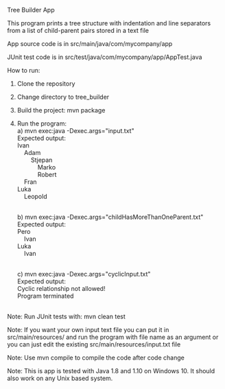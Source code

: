 Tree Builder App

This program prints a tree structure with indentation and line separators from a list of child-parent pairs stored in a text file

App source code is in src/main/java/com/mycompany/app

JUnit test code is in src/test/java/com/mycompany/app/AppTest.java

How to run:
1) Clone the repository
2) Change directory to tree_builder
3) Build the project: mvn package
4) Run the program: <br />
    a) mvn exec:java -Dexec.args="input.txt" <br />
    Expected output: <br />
    Ivan <br />
    &nbsp;&nbsp;&nbsp;&nbsp;Adam <br />
    &nbsp;&nbsp;&nbsp;&nbsp;&nbsp;&nbsp;&nbsp;&nbsp;Stjepan <br />
    &nbsp;&nbsp;&nbsp;&nbsp;&nbsp;&nbsp;&nbsp;&nbsp;&nbsp;&nbsp;&nbsp;&nbsp;Marko <br />
    &nbsp;&nbsp;&nbsp;&nbsp;&nbsp;&nbsp;&nbsp;&nbsp;&nbsp;&nbsp;&nbsp;&nbsp;Robert <br />
    &nbsp;&nbsp;&nbsp;&nbsp;Fran <br />
    Luka <br />
    &nbsp;&nbsp;&nbsp;&nbsp;Leopold <br /> <br />

    b) mvn exec:java -Dexec.args="childHasMoreThanOneParent.txt" <br />
    Expected output: <br />
    Pero <br /> 
    &nbsp;&nbsp;&nbsp;&nbsp;Ivan <br /> 
    Luka <br />
    &nbsp;&nbsp;&nbsp;&nbsp;Ivan <br /> <br />

    c) mvn exec:java -Dexec.args="cyclicInput.txt" <br />
    Expected output: <br />
    Cyclic relationship not allowed! <br />
    Program terminated <br /> <br />


Note: Run JUnit tests with: mvn clean test 

Note: If you want your own input text file you can put it in src/main/resources/ and run the program with file name as an argument
or you can just edit the existing src/main/resources/input.txt file

Note: Use mvn compile to compile the code after code change

Note: This is app is tested with Java 1.8 and 1.10 on Windows 10. It should also work on
any Unix based system.
